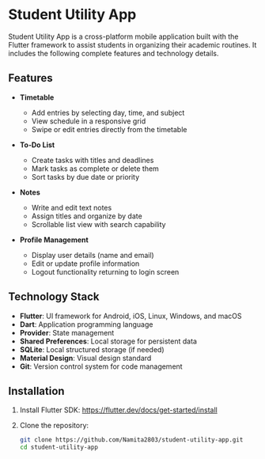 
# Student Utility App

Student Utility App is a cross-platform mobile application built with the Flutter framework to assist students in organizing their academic routines. It includes the following complete features and technology details.

## Features

- **Timetable**
  - Add entries by selecting day, time, and subject
  - View schedule in a responsive grid
  - Swipe or edit entries directly from the timetable

- **To‑Do List**
  - Create tasks with titles and deadlines
  - Mark tasks as complete or delete them
  - Sort tasks by due date or priority

- **Notes**
  - Write and edit text notes
  - Assign titles and organize by date
  - Scrollable list view with search capability

- **Profile Management**
  - Display user details (name and email)
  - Edit or update profile information
  - Logout functionality returning to login screen

## Technology Stack

- **Flutter**: UI framework for Android, iOS, Linux, Windows, and macOS  
- **Dart**: Application programming language  
- **Provider**: State management  
- **Shared Preferences**: Local storage for persistent data  
- **SQLite**: Local structured storage (if needed)  
- **Material Design**: Visual design standard  
- **Git**: Version control system for code management

## Installation

1. Install Flutter SDK: https://flutter.dev/docs/get-started/install  
2. Clone the repository:

   ```bash
   git clone https://github.com/Namita2803/student-utility-app.git
   cd student-utility-app
